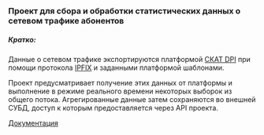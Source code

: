 ### Проект для сбора и обработки статистических данных о сетевом трафике абонентов

##### Кратко:

Данные о сетевом трафике экспортируются платформой [СКАТ DPI](https://vasexperts.ru/products/skat/ "Платформа СКАТ")
при помощи протокола [IPFIX](https://tools.ietf.org/html/rfc7011 "RFC 7011") и заданными платформой шаблонами.
 
Проект предусматривает получение этих данных от платформы и выполнение в режиме реального времени некоторых выборок из общего потока.
Агрегированные данные затем сохраняются во внешней СУБД, доступ к которым предоставляется через API проекта.

[Документация](https://github.com/alexand84/scat-statistics/wiki "Wiki")
